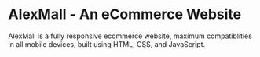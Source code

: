 # AlexMall - An eCommerce Website

AlexMall is a fully responsive ecommerce website, maximum compatiblities in all mobile devices, built using HTML, CSS, and JavaScript.



